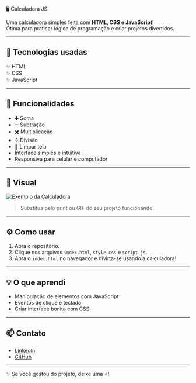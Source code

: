  🖥️ Calculadora JS

Uma calculadora simples feita com **HTML, CSS e JavaScript**!  
Ótima para praticar lógica de programação e criar projetos divertidos.

---

## 🚀 Tecnologias usadas
✨ HTML  
✨ CSS  
✨ JavaScript  

---

## 📌 Funcionalidades
- ➕ Soma  
- ➖ Subtração  
- ✖️ Multiplicação  
- ➗ Divisão  
- 🧹 Limpar tela  
- Interface simples e intuitiva  
- Responsiva para celular e computador  

---

## 🎨 Visual
![Exemplo da Calculadora](link-da-imagem-ou-gif)  
> Substitua pelo print ou GIF do seu projeto funcionando.

---

## ⚙️ Como usar
1. Abra o repositório.  
2. Clique nos arquivos `index.html`, `style.css` e `script.js`.  
3. Abra o `index.html` no navegador e divirta-se usando a calculadora!  

---

## 💡 O que aprendi
- Manipulação de elementos com JavaScript  
- Eventos de clique e teclado  
- Criar interface bonita com CSS  

---

## 📫 Contato
- [LinkedIn](https://www.linkedin.com/in/seu-linkedin/)  
- [GitHub](https://github.com/seu-usuario)  

---

✨ Se você gostou do projeto, deixe uma ⭐!

 
